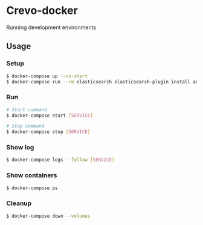 # Crevo-docker

Running development environments

## Usage

### Setup

```sh
$ docker-compose up --no-start
$ docker-compose run --rm elasticsearch elasticsearch-plugin install analysis-kuromoji
```

### Run

```sh
# Start command
$ docker-compose start [SERVICE]

# Stop command
$ docker-compose stop [SERVICE]
```

### Show log

```sh
$ docker-compose logs --follow [SERVICE]
```

### Show containers

```sh
$ docker-compose ps
```

### Cleanup

```sh
$ docker-compose down --volumes
```

